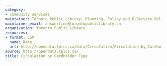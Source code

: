 ```yaml
---
category:
- Community services
maintainer: Toronto Public Library, Planning, Policy and E-Service Delivery
maintainer_email: answerline@torontopubliclibrary.ca
organization: Toronto Public Library
resources:
- format: CSV
  name: Data
  url: http://opendata.tplcs.ca/data/Circulation/Circulation_by_Cardholder_Type.csv
source: http://opendata.tplcs.ca/
title: Circulation by Cardholder Type
---
```

